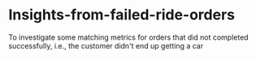 # Insights-from-failed-ride-orders
To investigate some matching metrics for orders that did not completed successfully, i.e., the customer didn't end up getting a car
